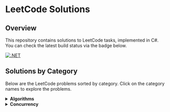 # LeetCode Solutions

## Overview
This repository contains solutions to LeetCode tasks, implemented in C#. You can check the latest build status via the badge below.

[![.NET](https://github.com/eremeeveugene/leetcode/actions/workflows/dotnet.yml/badge.svg)](https://github.com/eremeeveugene/leetcode)

## Solutions by Category

Below are the LeetCode problems sorted by category. Click on the category names to explore the problems.

<details>
  <summary><strong>Algorithms</strong></summary>
  <p>

  - [2. Add Two Numbers](https://leetcode.com/problems/add-two-numbers/description/)
  - [67. Add Binary](https://leetcode.com/problems/add-binary/description/)
  - [70. Climbing Stairs](https://leetcode.com/problems/climbing-stairs/description/)
  - [94. Binary Tree Inorder Traversal](https://leetcode.com/problems/binary-tree-inorder-traversal/description/)
  - [110. Balanced Binary Tree](https://leetcode.com/problems/balanced-binary-tree/description/)
  - [121. Best Time to Buy and Sell Stock](https://leetcode.com/problems/best-time-to-buy-and-sell-stock/description/)
  - [217. Contains Duplicate](https://leetcode.com/problems/contains-duplicate/description/)
  - [219. Contains Duplicate II](https://leetcode.com/problems/contains-duplicate-ii/description/)
  - [220. Contains Duplicate III](https://leetcode.com/problems/contains-duplicate-iii/description/)
  - [257. Binary Tree Paths](https://leetcode.com/problems/binary-tree-paths/description/)
  - [258. Add Digits](https://leetcode.com/problems/add-digits/description/)
  - [338. Counting Bits](https://leetcode.com/problems/counting-bits/description/)
  - [415. Add Strings](https://leetcode.com/problems/add-strings/description/)
  - [525. Contiguous Array](https://leetcode.com/problems/contiguous-array/description/)
  - [561. Array Partition](https://leetcode.com/problems/array-partition/description/)
  - [623. Add One Row to Tree](https://leetcode.com/problems/add-one-row-to-tree/description/)
  - [787. Cheapest Flights Within K Stops](https://leetcode.com/problems/cheapest-flights-within-k-stops/description/)
  - [930. Binary Subarrays With Sum](https://leetcode.com/problems/binary-subarrays-with-sum/description/)
  - [948. Bag of Tokens](https://leetcode.com/problems/bag-of-tokens/description/)
  - [989. Add to Array-Form of Integer](https://leetcode.com/problems/add-to-array-form-of-integer/description/)
  - [1630. Arithmetic Subarrays](https://leetcode.com/problems/arithmetic-subarrays/description/)
  - [1662. Check If Two String Arrays are Equivalent](https://leetcode.com/problems/check-if-two-string-arrays-are-equivalent/description/)
  - [1716. Calculate Money in Leetcode Bank](https://leetcode.com/problems/calculate-money-in-leetcode-bank/description/)
  - [1832. Check if the Sentence Is Pangram](https://leetcode.com/problems/check-if-the-sentence-is-pangram/description/)
  - [1920. Build Array from Permutation](https://leetcode.com/problems/build-array-from-permutation/description/)
  - [1929. Concatenation of Array](https://leetcode.com/problems/concatenation-of-array/description/)
  - [2235. Add Two Integers](https://leetcode.com/problems/add-two-integers/description/)
  - [2469. Convert the Temperature](https://leetcode.com/problems/convert-the-temperature/description/)
  - [2651. Calculate Delayed Arrival Time](https://leetcode.com/problems/calculate-delayed-arrival-time/description/)
  - [2706. Buy Two Chocolates](https://leetcode.com/problems/buy-two-chocolates/description/)
  - [3005. Count Elements With Maximum Frequency](https://leetcode.com/problems/count-elements-with-maximum-frequency/description/)

  </p>
</details>

<details>
  <summary><strong>Concurrency</strong></summary>
  <p>

  - More problems coming soon!

  </p>
</details>
